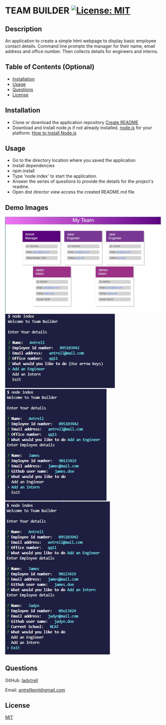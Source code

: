 # TEAM BUILDER  [![License: MIT](https://img.shields.io/badge/License-MIT-yellow.svg)](https://opensource.org/licenses/MIT)
  
  ## Description

  An application to create a simple html webpage to display basic employee contact details.  Command line prompts the manager for their name, email address and office number.  Then collects details for engineers and interns.


  ## Table of Contents (Optional)

 - [Installation](#installation)
 - [Usage](#usage)
 - [Questions](#questions)
 - [License](#license)

  ## Installation

 - Clone or download the application repository 
[Create README](https://github.com/ladytrell/team-directory)
 - Download and Install node.js if not already installed.  [node.js](https://nodejs.org/en/) for your platform:  [How to Install Node.js](https://nodejs.dev/learn/how-to-install-nodejs)

  ## Usage

 - Go to the directory location where you saved the application 
 - Install dependencies
 - npm install
 - Type 'node index' to start the application. 
 - Answer the series of questions to provide the details for the project's readme.
 - Open dist director view access the created README.md file

  ## Demo Images
  ![](./assets/images/demo-image.jpg/)
  ![](./assets/images/cli-demo1.jpg/) 
  ![](./assets/images/cli-demo2.jpg/)
  ![](./assets/images/cli-demo3.jpg/)

  ## Questions

  GitHub: [ladytrell](https://github.com/ladytrell)

  Email: [antrellkent@gmail.com](mailto:antrellkent@gmail.com)

   
  ## License

  [MIT](undefined)
  

